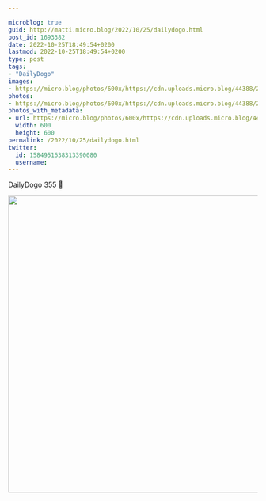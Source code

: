 ```yaml
---

microblog: true
guid: http://matti.micro.blog/2022/10/25/dailydogo.html
post_id: 1693382
date: 2022-10-25T18:49:54+0200
lastmod: 2022-10-25T18:49:54+0200
type: post
tags:
- "DailyDogo"
images:
- https://micro.blog/photos/600x/https://cdn.uploads.micro.blog/44388/2022/3851b716ad.jpg
photos:
- https://micro.blog/photos/600x/https://cdn.uploads.micro.blog/44388/2022/3851b716ad.jpg
photos_with_metadata:
- url: https://micro.blog/photos/600x/https://cdn.uploads.micro.blog/44388/2022/3851b716ad.jpg
  width: 600
  height: 600
permalink: /2022/10/25/dailydogo.html
twitter:
  id: 1584951638313390080
  username:
---
```

DailyDogo 355 🐶

<img src="/media/uploads/2022/3851b716ad.jpg" width="600" height="600" alt="" />
